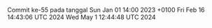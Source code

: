 Commit ke-55 pada tanggal Sun Jan 01 14:00 2023 +0100
Fri Feb 16 14:43:06 UTC 2024
Wed May  1 12:44:48 UTC 2024
